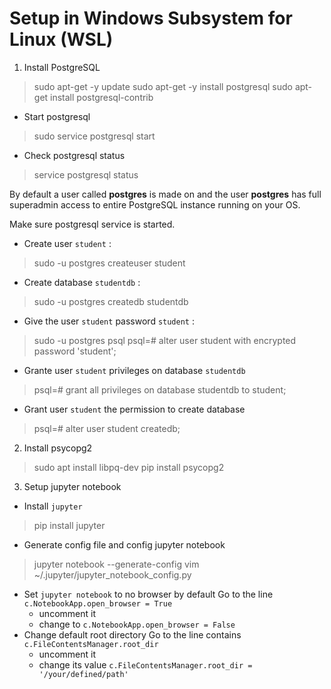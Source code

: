 # Setup in Windows Subsystem for Linux (WSL)

1. Install PostgreSQL
> sudo apt-get -y update
> sudo apt-get -y install postgresql
> sudo apt-get install postgresql-contrib
- Start postgresql
> sudo service postgresql start
- Check postgresql status
> service postgresql status

By default a user called **postgres** is made on and the user **postgres** has full superadmin access to entire PostgreSQL instance running on your OS.

Make sure postgresql service is started.

- Create user `student` :
> sudo -u postgres createuser student

- Create database `studentdb` :
> sudo -u postgres createdb studentdb

- Give the user `student` password `student` :
> sudo -u postgres psql
> psql=# alter user student with encrypted password 'student';

- Grante user `student` privileges on database `studentdb`
> psql=# grant all privileges on database studentdb to student;

- Grant user `student` the permission to create database
> psql=# alter user student createdb;

2. Install psycopg2
> sudo apt install libpq-dev
> pip install psycopg2
3. Setup jupyter notebook
- Install `jupyter`
> pip install jupyter

- Generate config file and config jupyter notebook
> jupyter notebook --generate-config
> vim ~/.jupyter/jupyter_notebook_config.py
- Set `jupyter notebook` to no browser by default
Go to the line `c.NotebookApp.open_browser = True`
  - uncomment it
  - change to `c.NotebookApp.open_browser = False`
- Change default root directory
Go to the line contains `c.FileContentsManager.root_dir`
  - uncomment it
  - change its value `c.FileContentsManager.root_dir = '/your/defined/path'`